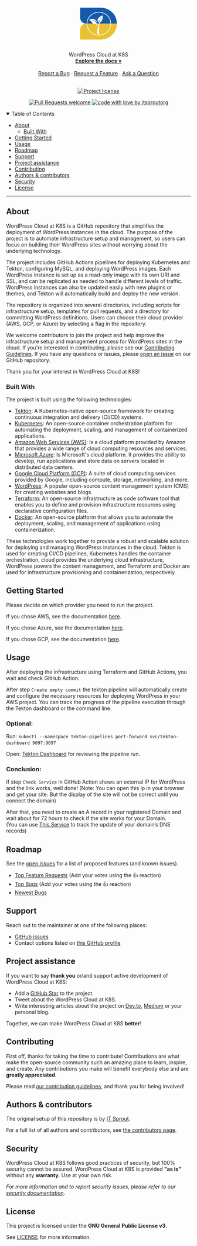 <h1 align="center">
  <a href="https://github.com/itsproutorgua/wordpress-cloud-at-k8s">
    <!-- Please provide path to your logo here -->
    <img src="docs/images/logo.svg" alt="Logo" width="100" height="100">
  </a>
</h1>

<div align="center">
  WordPress Cloud at K8S
  <br />
  <a href="#about"><strong>Explore the docs »</strong></a>
  <br />
  <br />
  <a href="https://github.com/itsproutorgua/wordpress-cloud-at-k8s/issues/new?assignees=&labels=bug&template=01_BUG_REPORT.md&title=bug%3A+">Report a Bug</a>
  ·
  <a href="https://github.com/itsproutorgua/wordpress-cloud-at-k8s/issues/new?assignees=&labels=enhancement&template=02_FEATURE_REQUEST.md&title=feat%3A+">Request a Feature</a>
  .
  <a href="https://github.com/itsproutorgua/wordpress-cloud-at-k8s/issues/new?assignees=&labels=question&template=04_SUPPORT_QUESTION.md&title=support%3A+">Ask a Question</a>
</div>

<div align="center">
<br />

[![Project license](https://img.shields.io/github/license/itsproutorgua/wordpress-cloud-at-k8s.svg?style=flat-square)](LICENSE)

[![Pull Requests welcome](https://img.shields.io/badge/PRs-welcome-ff69b4.svg?style=flat-square)](https://github.com/itsproutorguaua/wordpress-cloud-at-k8s/issues?q=is%3Aissue+is%3Aopen+label%3A%22help+wanted%22)
[![code with love by itsproutorg](https://img.shields.io/badge/%3C%2F%3E%20with%20%E2%99%A5%20by-itsproutorgua-ff1414.svg?style=flat-square)](https://github.com/itsproutorguaua)

</div>

<details open="open">
<summary>Table of Contents</summary>

- [About](#about)
  - [Built With](#built-with)
- [Getting Started](#getting-started)
- [Usage](#usage)
- [Roadmap](#roadmap)
- [Support](#support)
- [Project assistance](#project-assistance)
- [Contributing](#contributing)
- [Authors & contributors](#authors--contributors)
- [Security](#security)
- [License](#license)

</details>

---

## About

WordPress Cloud at K8S is a GitHub repository that simplifies the deployment of WordPress instances in the cloud. The purpose of the project is to automate infrastructure setup and management, so users can focus on building their WordPress sites without worrying about the underlying technology.

The project includes GitHub Actions pipelines for deploying Kubernetes and Tekton, configuring MySQL, and deploying WordPress images. Each WordPress instance is set up as a read-only image with its own URI and SSL, and can be replicated as needed to handle different levels of traffic. WordPress instances can also be updated easily with new plugins or themes, and Tekton will automatically build and deploy the new version.

The repository is organized into several directories, including scripts for infrastructure setup, templates for pull requests, and a directory for committing WordPress definitions. Users can choose their cloud provider (AWS, GCP, or Azure) by selecting a flag in the repository.

We welcome contributors to join the project and help improve the infrastructure setup and management process for WordPress sites in the cloud. If you're interested in contributing, please see our [Contributing Guidelines](CONTRIBUTING.md). If you have any questions or issues, please [open an issue](https://github.com/itsproutorguaua/wordpress-cloud-at-k8s/issues/new) on our GitHub repository.

Thank you for your interest in WordPress Cloud at K8S!

### Built With

The project is built using the following technologies:

- [Tekton](https://tekton.dev/): A Kubernetes-native open-source framework for creating continuous integration and delivery (CI/CD) systems.
- [Kubernetes](https://kubernetes.io/): An open-source container orchestration platform for automating the deployment, scaling, and management of containerized applications.
- [Amazon Web Services (AWS)](https://aws.amazon.com/): Is a cloud platform provided by Amazon that provides a wide range of cloud computing resources and services.
- [Microsoft Azure](https://azure.microsoft.com/): Is Microsoft's cloud platform. It provides the ability to develop, run applications and store data on servers located in distributed data centers.
- [Google Cloud Platform (GCP)](https://cloud.google.com/): A suite of cloud computing services provided by Google, including compute, storage, networking, and more.
- [WordPress](https://wordpress.org/): A popular open-source content management system (CMS) for creating websites and blogs.
- [Terraform](https://www.terraform.io/): An open-source infrastructure as code software tool that enables you to define and provision infrastructure resources using declarative configuration files.
- [Docker](https://www.docker.com/): An open-source platform that allows you to automate the deployment, scaling, and management of applications using containerization.

These technologies work together to provide a robust and scalable solution for deploying and managing WordPress instances in the cloud. Tekton is used for creating CI/CD pipelines, Kubernetes handles the container orchestration, cloud provides the underlying cloud infrastructure, WordPress powers the content management, and Terraform and Docker are used for infrastructure provisioning and containerization, respectively.

## Getting Started

Please decide on which provider you need to run the project.

If you chose AWS, see the documentation [here](docs/ReadmeAWS.md).

If you chose Azure, see the documentation [here](docs/ReadmeAzure.md). 

If you chose GCP, see the documentation [here](docs/ReadmeGCP.md).

## Usage

After deploying the infrastructure using Terraform and GitHub Actions, you wait and check GitHub Action.

After step `Create empty commit` the tekton pipeline will automatically create and configure the necessary resources for deploying WordPress in your AWS project. 
You can track the progress of the pipeline execution through the Tekton dashboard or the command line.  

### Optional:

Run: ``` kubectl --namespace tekton-pipelines port-forward svc/tekton-dashboard 9097:9097 ```

Open: [Tekton Dashboard](http://127.0.0.1:9097/#/namespaces/default/pipelineruns) for reviewing the pipeline run.

### Сonclusion: 

If step `Check Service` in GitHub Action shows an external IP for WordPress and the link works, well done! 
(Note: You can open this ip in your browser and get your site. But the display of the site will not be correct until you connect the domain)

After that, you need to create an A record in your registered Domain and wait about for 72 hours to check if the site works for your Domain.  
(You can use [This Service](https://mxtoolbox.com/SuperTool.aspxto) to track the update of your domain’s DNS records)

## Roadmap

See the [open issues](https://github.com/itsproutorgua/wordpress-cloud-at-k8s/issues) for a list of proposed features (and known issues).

- [Top Feature Requests](https://github.com/itsproutorgua/wordpress-cloud-at-k8s/issues?q=label%3Aenhancement+is%3Aopen+sort%3Areactions-%2B1-desc) (Add your votes using the 👍 reaction)
- [Top Bugs](https://github.com/itsproutorgua/wordpress-cloud-at-k8s/issues?q=is%3Aissue+is%3Aopen+label%3Abug+sort%3Areactions-%2B1-desc) (Add your votes using the 👍 reaction)
- [Newest Bugs](https://github.com/itsproutorgua/wordpress-cloud-at-k8s/issues?q=is%3Aopen+is%3Aissue+label%3Abug)

## Support

Reach out to the maintainer at one of the following places:

- [GitHub issues](https://github.com/itsproutorgua/wordpress-cloud-at-k8s/issues/new?assignees=&labels=question&template=04_SUPPORT_QUESTION.md&title=support%3A+)
- Contact options listed on [this GitHub profile](https://github.com/itsproutorgua)

## Project assistance

If you want to say **thank you** or/and support active development of WordPress Cloud at K8S:

- Add a [GitHub Star](https://github.com/itsproutorgua/wordpress-cloud-at-k8s) to the project.
- Tweet about the WordPress Cloud at K8S.
- Write interesting articles about the project on [Dev.to](https://dev.to/), [Medium](https://medium.com/) or your personal blog.

Together, we can make WordPress Cloud at K8S **better**!

## Contributing

First off, thanks for taking the time to contribute! Contributions are what make the open-source community such an amazing place to learn, inspire, and create. Any contributions you make will benefit everybody else and are **greatly appreciated**.


Please read [our contribution guidelines](docs/CONTRIBUTING.md), and thank you for being involved!

## Authors & contributors

The original setup of this repository is by [IT Sprout](https://github.com/itsproutorgua).

For a full list of all authors and contributors, see [the contributors page](https://github.com/itsproutorgua/wordpress-cloud-at-k8s/contributors).

## Security

WordPress Cloud at K8S follows good practices of security, but 100% security cannot be assured.
WordPress Cloud at K8S is provided **"as is"** without any **warranty**. Use at your own risk.

_For more information and to report security issues, please refer to our [security documentation](docs/SECURITY.md)._

## License

This project is licensed under the **GNU General Public License v3**.

See [LICENSE](LICENSE) for more information.

